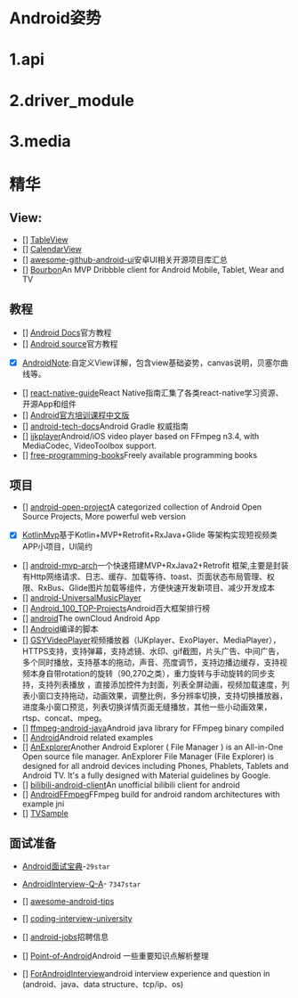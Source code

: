 # Android姿势 

# 1.api

# 2.driver_module

# 3.media

# 精华

## **View**:

- [] [TableView](https://github.com/evrencoskun/TableView)
- [] [CalendarView](https://github.com/huanghaibin-dev/CalendarView)
- [] [awesome-github-android-ui](https://github.com/opendigg/awesome-github-android-ui)安卓UI相关开源项目库汇总
- [] [Bourbon](https://github.com/hitherejoe/Bourbon)An MVP Dribbble client for Android Mobile, Tablet, Wear and TV

## 教程

- [] [Android Docs](https://developer.android.com/guide/)官方教程
- [] [Android source](https://source.android.com/devices/audio/)官方教程
- [x] [AndroidNote](https://github.com/GcsSloop/AndroidNote):自定义View详解，包含view基础姿势，canvas说明，贝塞尔曲线等。
- [] [react-native-guide](https://github.com/reactnativecn/react-native-guide)React Native指南汇集了各类react-native学习资源、开源App和组件
- [] [Android官方培训课程中文版](http://hukai.me/android-training-course-in-chinese/index.html)
- [] [android-tech-docs](https://github.com/rujews/android-tech-docs)Android Gradle 权威指南
- [] [ijkplayer](https://github.com/Bilibili/ijkplayer)Android/iOS video player based on FFmpeg n3.4, with MediaCodec, VideoToolbox support.
- [] [free-programming-books](https://github.com/EbookFoundation/free-programming-books)Freely available programming books
## 项目

- [] [android-open-project](https://github.com/Trinea/android-open-project)A categorized collection of Android Open Source Projects, More powerful web version
- [x] [KotlinMvp](https://github.com/git-xuhao/KotlinMvp)基于Kotlin+MVP+Retrofit+RxJava+Glide 等架构实现短视频类APP小项目，UI简约
- [] [android-mvp-arch](https://github.com/BabyMelvin/android-mvp-arch)一个快速搭建MVP+RxJava2+Retrofit 框架,主要是封装有Http网络请求、日志、缓存、加载等待、toast、页面状态布局管理、权限、RxBus、Glide图片加载等组件，方便快速开发新项目、减少开发成本
- [] [android-UniversalMusicPlayer](https://github.com/googlesamples/android-UniversalMusicPlayer)
- [] [Android_100_TOP-Projects](https://github.com/ShaunSheep/Android_100_TOP-Projects)Android百大框架排行榜
- [] [android](https://github.com/owncloud/android)The ownCloud Android App
- [] [Android](https://github.com/pright/Android)编译的脚本
- [] [GSYVideoPlayer](https://github.com/CarGuo/GSYVideoPlayer)视频播放器（IJKplayer、ExoPlayer、MediaPlayer），HTTPS支持，支持弹幕，支持滤镜、水印、gif截图，片头广告、中间广告，多个同时播放，支持基本的拖动，声音、亮度调节，支持边播边缓存，支持视频本身自带rotation的旋转（90,270之类），重力旋转与手动旋转的同步支持，支持列表播放 ，直接添加控件为封面，列表全屏动画，视频加载速度，列表小窗口支持拖动，动画效果，调整比例，多分辨率切换，支持切换播放器，进度条小窗口预览，列表切换详情页面无缝播放，其他一些小动画效果，rtsp、concat、mpeg。
- [] [ffmpeg-android-java](https://github.com/WritingMinds/ffmpeg-android-java)Android java library for FFmpeg binary compiled
- [] [Android](https://github.com/hmkcode/Android)Android related examples
- [] [AnExplorer](https://github.com/1hakr/AnExplorer)Another Android Explorer ( File Manager ) is an All-in-One Open source file manager. AnExplorer File Manager (File Explorer) is designed for all android devices including Phones, Phablets, Tablets and Android TV. It's a fully designed with Material guidelines by Google. 
- [] [bilibili-android-client](https://github.com/HotBitmapGG/bilibili-android-client)An unofficial bilibili client for android
- [] [AndroidFFmpeg](https://github.com/appunite/AndroidFFmpeg)FFmpeg build for android random architectures with example jni
- [] [TVSample](https://github.com/hejunlin2013/TVSample)
## 面试准备

- [Android面试宝典](https://github.com/JackChan1999/Android-Interview)-`29star`
- [AndroidInterview-Q-A](https://github.com/JackyAndroid/AndroidInterview-Q-A)- `7347star`
- [] [awesome-android-tips](https://github.com/jiang111/awesome-android-tips)

- [] [coding-interview-university](https://github.com/jwasham/coding-interview-university)
- [] [android-jobs](https://github.com/android-cn/android-jobs)招聘信息
- [] [Point-of-Android](https://github.com/FX-Max/Point-of-Android)Android 一些重要知识点解析整理
- [] [ForAndroidInterview](https://github.com/Mr-YangCheng/ForAndroidInterview)android interview experience and question in (android、java、data structure、tcp/ip、os)